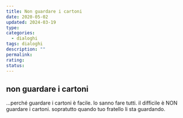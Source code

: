 ```yaml
---
title: Non guardare i cartoni
date: 2020-05-02
updated: 2024-03-19
type: 
categories:
  - dialoghi
tags: dialoghi
description: ""
permalink: 
rating: 
status: 
---
```

## non guardare i cartoni

...perché guardare i cartoni è facile.
lo sanno fare tutti.
il difficile è NON guardare i cartoni.
sopratutto quando tuo fratello li sta guardando.
